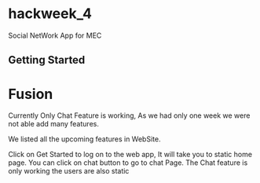 # hackweek_4

Social NetWork App for MEC

## Getting Started

# Fusion

Currently Only Chat Feature is working, As we had only one week we were not able add many features.

We listed all the upcoming features in WebSite.

Click on Get Started to log on to the web app, It will take you to static home page. You can click on chat button to go to chat Page. The Chat feature is only working the users are also static
